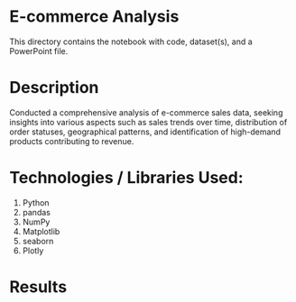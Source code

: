 # E-commerce Analysis

This directory contains the notebook with code, dataset(s), and a PowerPoint file. 

# Description

Conducted a comprehensive analysis of e-commerce sales data, seeking insights into various aspects such as sales trends over time, distribution of order statuses, geographical patterns, and identification of high-demand products contributing to revenue.

# Technologies / Libraries Used:
1. Python
2. pandas
3. NumPy
4. Matplotlib
5. seaborn
6. Plotly

# Results




